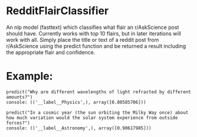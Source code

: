 # RedditFlairClassifier
An nlp model (fasttext) which classifies what flair an r/AskScience post should have. Currently works with top 10 flairs, but in later iterations will work with all. Simply place the title or text of a reddit post from r/AskScience using the predict function and be returned a result including the appropriate flair and confidence. 

# Example: 

```
predict("Why are different wavelengths of light refracted by different amounts?")
console: (('__label__Physics',), array([0.80585706]))

predict("In a cosmic year (the sun orbiting the Milky Way once) about how much variation would the solar system experience from outside forces?")
console: (('__label__Astronomy',), array([0.90617985]))
```
